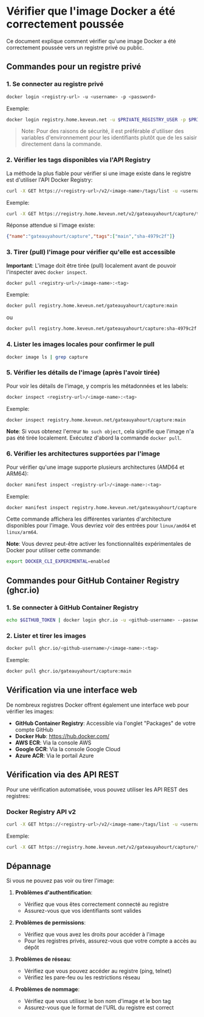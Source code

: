# Vérifier que l'image Docker a été correctement poussée

Ce document explique comment vérifier qu'une image Docker a été correctement poussée vers un registre privé ou public.

## Commandes pour un registre privé

### 1. Se connecter au registre privé

```bash
docker login <registry-url> -u <username> -p <password>
```

Exemple:
```bash
docker login registry.home.keveun.net -u $PRIVATE_REGISTRY_USER -p $PRIVATE_REGISTRY_PASSWORD
```

> Note: Pour des raisons de sécurité, il est préférable d'utiliser des variables d'environnement pour les identifiants plutôt que de les saisir directement dans la commande.

### 2. Vérifier les tags disponibles via l'API Registry

La méthode la plus fiable pour vérifier si une image existe dans le registre est d'utiliser l'API Docker Registry:

```bash
curl -X GET https://<registry-url>/v2/<image-name>/tags/list -u <username>:<password>
```

Exemple:
```bash
curl -X GET https://registry.home.keveun.net/v2/gateauyahourt/capture/tags/list -u $PRIVATE_REGISTRY_USER:$PRIVATE_REGISTRY_PASSWORD
```

Réponse attendue si l'image existe:
```json
{"name":"gateauyahourt/capture","tags":["main","sha-4979c2f"]}
```

### 3. Tirer (pull) l'image pour vérifier qu'elle est accessible

**Important**: L'image doit être tirée (pull) localement avant de pouvoir l'inspecter avec `docker inspect`.

```bash
docker pull <registry-url>/<image-name>:<tag>
```

Exemple:
```bash
docker pull registry.home.keveun.net/gateauyahourt/capture:main
```

ou

```bash
docker pull registry.home.keveun.net/gateauyahourt/capture:sha-4979c2f
```

### 4. Lister les images locales pour confirmer le pull

```bash
docker image ls | grep capture
```

### 5. Vérifier les détails de l'image (après l'avoir tirée)

Pour voir les détails de l'image, y compris les métadonnées et les labels:

```bash
docker inspect <registry-url>/<image-name>:<tag>
```

Exemple:
```bash
docker inspect registry.home.keveun.net/gateauyahourt/capture:main
```

**Note**: Si vous obtenez l'erreur `No such object`, cela signifie que l'image n'a pas été tirée localement. Exécutez d'abord la commande `docker pull`.

### 6. Vérifier les architectures supportées par l'image

Pour vérifier qu'une image supporte plusieurs architectures (AMD64 et ARM64):

```bash
docker manifest inspect <registry-url>/<image-name>:<tag>
```

Exemple:
```bash
docker manifest inspect registry.home.keveun.net/gateauyahourt/capture:main
```

Cette commande affichera les différentes variantes d'architecture disponibles pour l'image. Vous devriez voir des entrées pour `linux/amd64` et `linux/arm64`.

**Note**: Vous devrez peut-être activer les fonctionnalités expérimentales de Docker pour utiliser cette commande:
```bash
export DOCKER_CLI_EXPERIMENTAL=enabled
```

## Commandes pour GitHub Container Registry (ghcr.io)

### 1. Se connecter à GitHub Container Registry

```bash
echo $GITHUB_TOKEN | docker login ghcr.io -u <github-username> --password-stdin
```

### 2. Lister et tirer les images

```bash
docker pull ghcr.io/<github-username>/<image-name>:<tag>
```

Exemple:
```bash
docker pull ghcr.io/gateauyahourt/capture:main
```

## Vérification via une interface web

De nombreux registres Docker offrent également une interface web pour vérifier les images:

- **GitHub Container Registry**: Accessible via l'onglet "Packages" de votre compte GitHub
- **Docker Hub**: https://hub.docker.com/
- **AWS ECR**: Via la console AWS
- **Google GCR**: Via la console Google Cloud
- **Azure ACR**: Via le portail Azure

## Vérification via des API REST

Pour une vérification automatisée, vous pouvez utiliser les API REST des registres:

### Docker Registry API v2

```bash
curl -X GET https://<registry-url>/v2/<image-name>/tags/list -u <username>:<password>
```

Exemple:
```bash
curl -X GET https://registry.home.keveun.net/v2/gateauyahourt/capture/tags/list -u $PRIVATE_REGISTRY_USER:$PRIVATE_REGISTRY_PASSWORD
```

## Dépannage

Si vous ne pouvez pas voir ou tirer l'image:

1. **Problèmes d'authentification**:
   - Vérifiez que vous êtes correctement connecté au registre
   - Assurez-vous que vos identifiants sont valides

2. **Problèmes de permissions**:
   - Vérifiez que vous avez les droits pour accéder à l'image
   - Pour les registres privés, assurez-vous que votre compte a accès au dépôt

3. **Problèmes de réseau**:
   - Vérifiez que vous pouvez accéder au registre (ping, telnet)
   - Vérifiez les pare-feu ou les restrictions réseau

4. **Problèmes de nommage**:
   - Vérifiez que vous utilisez le bon nom d'image et le bon tag
   - Assurez-vous que le format de l'URL du registre est correct
